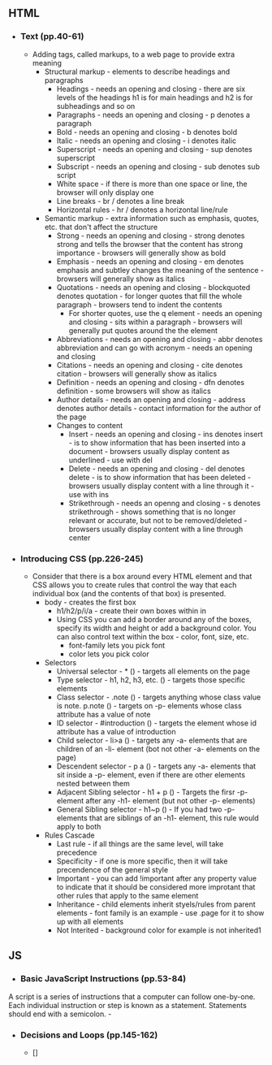 ## HTML

- ### Text (pp.40-61)
    - Adding tags, called markups, to a web page to provide extra meaning
        - Structural markup - elements to describe headings and paragraphs
            - Headings - needs an opening and closing - there are six levels of the headings h1 is for main headings and h2 is for subheadings and so on
            - Paragraphs - needs an opening and closing - p denotes a paragraph
            - Bold - needs an opening and closing - b denotes bold
            - Italic - needs an opening and closing - i denotes italic
            - Superscript - needs an opening and closing - sup denotes superscript
            - Subscript - needs an opening and closing - sub denotes sub script
            - White space - if there is more than one space or line, the browser will only display one
            - Line breaks - br / denotes a line break
            - Horizontal rules - hr / denotes a horizontal line/rule 
        - Semantic markup - extra information such as emphasis, quotes, etc. that don't affect the structure
            - Strong - needs an opening and closing - strong denotes strong and tells the browser that the content has strong importance - browsers will generally show as bold
            - Emphasis - needs an opening and closing - em denotes emphasis and subtley changes the meaning of the sentence - browsers will generally show as italics
            - Quotations - needs an opening and closing - blockquoted denotes quotation - for longer quotes that fill the whole paragraph - browsers tend to indent the contents
                - For shorter quotes, use the q element - needs an opening and closing - sits within a paragraph - browsers will generally put quotes around the the element
            - Abbreviations - needs an opening and closing - abbr denotes abbreviation and can go with acronym - needs an opening and closing
            - Citations - needs an opening and closing - cite denotes citation - browsers will generally show as italics
            - Definition - needs an opening and closing - dfn denotes definition - some browsers will show as italics
            - Author details - needs an opening and closing - address denotes author details - contact information for the author of the page
            - Changes to content
                - Insert - needs an opening and closing - ins denotes insert - is to show information that has been inserted into a document - browsers usually display content as underlined - use with del
                - Delete - needs an opening and closing - del denotes delete - is to show information that has been deleted - browsers usually display content with a line through it - use with ins
                - Strikethrough - needs an openng and closing - s denotes strikethrough - shows something that is no longer relevant or accurate, but not to be removed/deleted - browsers usually display content with a line through center
         
- ### Introducing CSS (pp.226-245)
    - Consider that there is a box around every HTML element and that CSS allows you to create rules that control the way that each individual box (and the contents of that box)  is presented.
        - body - creates the first box
            - h1/h2/p/i/a - create their own boxes within in
            - Using CSS you can add a border around any of the boxes, specify its width and height or add a background color.  You can also control text within the box - color, font, size, etc.
                - font-family lets you pick font
                - color lets you pick color
        - Selectors
            - Universal selector - * () - targets all elements on the page
            - Type selector - h1, h2, h3, etc. () - targets those specific elements
            - Class selector - .note () - targets anything whose class value is note.  p.note () - targets on -p- elements whose class attribute has a value of note
            - ID selector - #introduction () - targets the element whose id attribute has a value of introduction
            - Child selector - li>a () - targets any -a- elements that are children of an -li- element (bot not other -a- elements on the page)
            -  Descendent selector -  p a () - targets any -a- elements  that sit inside a -p- element, even if there are other elements nested between them
            - Adjacent Sibling selector -  h1 + p () - Targets the firsr -p- element after any -h1- element (but not other -p- elements)
            - General Sibling selector - h1~p () - If you had two -p- elements that are siblings of an -h1- element, this rule would apply to both
        - Rules Cascade
            - Last rule - if all things are the same level, will take precedence
            - Specificity - if one is more specific, then it will take precendence of the general style
            - Important - you can add !important after any property value to indicate that it should be considered more improtant that other rules that apply to the same element
            - Inheritance - child elements inherit styels/rules from parent elements - font family is an example - use .page for it to show up with all elements
            - Not Interited - background color for example is not inherited1

## JS

- ### Basic JavaScript Instructions (pp.53-84)
A script is a series of instructions that a computer can follow one-by-one.  Each individual instruction or step is known as a statement.  Statements should end with a semicolon.
    - 

- ### Decisions and Loops  (pp.145-162)
    - []